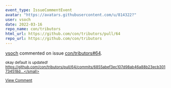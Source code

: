 ```yaml
---
event_type: IssueCommentEvent
avatar: "https://avatars.githubusercontent.com/u/814322?"
user: vsoch
date: 2022-03-16
repo_name: con/tributors
html_url: https://github.com/con/tributors/pull/64
repo_url: https://github.com/con/tributors
---
```


<a href='https://github.com/vsoch' target='_blank'>vsoch</a> commented on issue <a href='https://github.com/con/tributors/pull/64' target='_blank'>con/tributors#64</a>.

<small>okay default is updated! https://github.com/con/tributors/pull/64/commits/6855abef3ec107d98ab46a88b23ecb301734518d...</small>

<a href='https://github.com/con/tributors/pull/64' target='_blank'>View Comment</a>